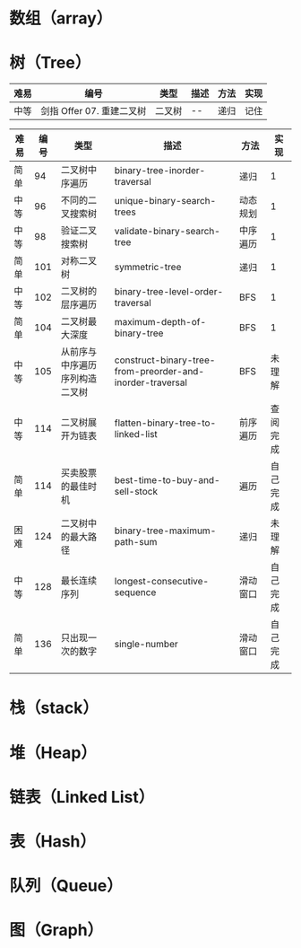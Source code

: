 # 数组（array）

# 树（Tree）
|难易|编号|类型|描述|方法|实现|
|--|--|--|--|--|--|
|中等|剑指 Offer 07. 重建二叉树|二叉树|--|递归|记住|

|难易|编号|类型|描述|方法|实现|
|--|--|--|--|--|--|
|简单|94|二叉树中序遍历|binary-tree-inorder-traversal|递归|1|
|中等|96|不同的二叉搜索树|unique-binary-search-trees|动态规划|1|
|中等|98|验证二叉搜索树|validate-binary-search-tree|中序遍历|1|
|简单|101|对称二叉树|symmetric-tree|递归|1|
|中等|102|二叉树的层序遍历|binary-tree-level-order-traversal|BFS|1|
|简单|104|二叉树最大深度|maximum-depth-of-binary-tree|BFS|1|
|中等|105|从前序与中序遍历序列构造二叉树|construct-binary-tree-from-preorder-and-inorder-traversal|BFS|未理解|
|中等|114|二叉树展开为链表|flatten-binary-tree-to-linked-list|前序遍历|查阅完成|
|简单|114|买卖股票的最佳时机|best-time-to-buy-and-sell-stock|遍历|自己完成|
|困难|124|二叉树中的最大路径|binary-tree-maximum-path-sum|递归|未理解|
|中等|128|最长连续序列|longest-consecutive-sequence|滑动窗口|自己完成|
|简单|136|只出现一次的数字|single-number|滑动窗口|自己完成|

# 栈（stack）

# 堆（Heap）

# 链表（Linked List）

# 表（Hash）

# 队列（Queue）

# 图（Graph）
